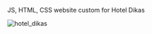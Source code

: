 JS, HTML, CSS website custom for Hotel Dikas

![hotel_dikas](https://user-images.githubusercontent.com/115580585/208535149-a5e9ea8f-8bdf-40b8-beb0-bf585ff6ad00.gif)
